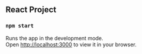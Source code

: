 ## React Project

### `npm start`

Runs the app in the development mode.\
Open [http://localhost:3000](http://localhost:3000) to view it in your browser.
